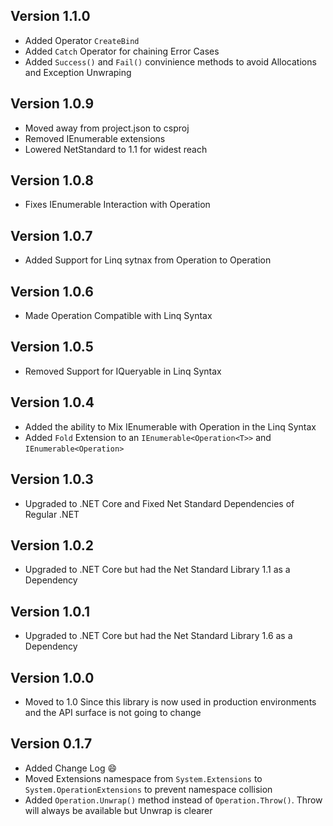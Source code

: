 Version 1.1.0
-------------
- Added Operator `CreateBind`
- Added `Catch` Operator for chaining Error Cases
- Added `Success()` and `Fail()` convinience methods to avoid Allocations and Exception Unwraping

Version 1.0.9
-------------
- Moved away from project.json to csproj
- Removed IEnumerable<T> extensions
- Lowered NetStandard to 1.1 for widest reach

Version 1.0.8
-------------
- Fixes IEnumerable Interaction with Operation

Version 1.0.7
-------------
- Added Support for Linq sytnax from Operation<T> to Operation

Version 1.0.6
-------------
- Made Operation Compatible with Linq Syntax

Version 1.0.5
-------------
- Removed Support for IQueryable in Linq Syntax

Version 1.0.4
-------------
- Added the ability to Mix IEnumerable with Operation in the Linq Syntax
- Added `Fold` Extension to an `IEnumerable<Operation<T>>` and `IEnumerable<Operation>`

Version 1.0.3
-------------
- Upgraded to .NET Core and Fixed Net Standard Dependencies of Regular .NET

Version 1.0.2
-------------
- Upgraded to .NET Core but had the Net Standard Library 1.1 as a Dependency

Version 1.0.1
-------------
- Upgraded to .NET Core but had the Net Standard Library 1.6 as a Dependency

Version 1.0.0
-------------
- Moved to 1.0 Since this library is now used in production environments and the API surface is not going to change

Version 0.1.7
-------------
- Added Change Log :smile:
- Moved Extensions namespace from `System.Extensions` to `System.OperationExtensions` to prevent namespace collision
- Added `Operation.Unwrap()` method instead of `Operation.Throw()`. Throw will always be available but Unwrap is clearer